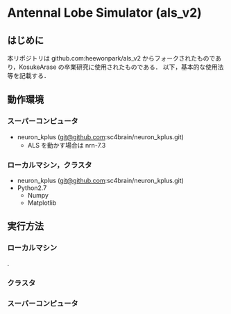 # Antennal Lobe Simulator (als_v2)

## はじめに
本リポジトリは github.com:heewonpark/als_v2 からフォークされたものであり，KosukeArase の卒業研究に使用されたものである．
以下，基本的な使用法等を記載する．

## 動作環境
### スーパーコンピュータ
- neuron_kplus (git@github.com:sc4brain/neuron_kplus.git)
    * ALS を動かす場合は nrn-7.3

### ローカルマシン，クラスタ
- neuron_kplus (git@github.com:sc4brain/neuron_kplus.git)
- Python2.7
    - Numpy
    - Matplotlib

## 実行方法
### ローカルマシン
.

### クラスタ

### スーパーコンピュータ